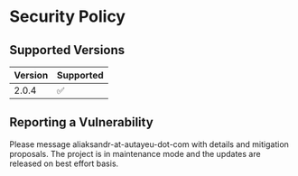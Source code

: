 # Security Policy

## Supported Versions

| Version | Supported          |
| ------- | ------------------ |
| 2.0.4   | :white_check_mark: |

## Reporting a Vulnerability

Please message aliaksandr-at-autayeu-dot-com with details and mitigation proposals. The project is in maintenance mode and the updates are released on best effort basis.
